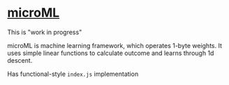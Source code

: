 # [microML](https://nottgy.github.io/einstain/microML)

This is "work in progress"


microML is machine learning framework, which operates 1-byte weights.
It uses simple linear functions to calculate outcome and learns through
1d descent.

Has functional-style `index.js` implementation
